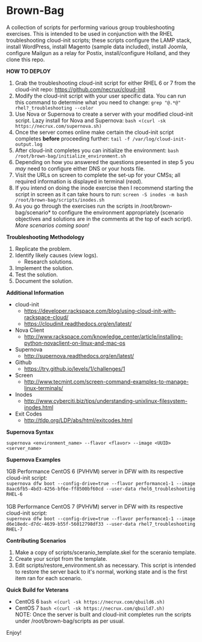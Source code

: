 # Brown-Bag
A collection of scripts for performing various group troubleshooting exercises. This is intended to be used in conjunction with the RHEL troubleshooting cloud-init scripts; these scripts configure the LAMP stack, install WordPress, install Magento (sample data included), install Joomla, configure Mailgun as a relay for Postix, install/configure Holland, and they clone this repo.

**HOW TO DEPLOY**

1. Grab the troubleshooting cloud-init script for either RHEL 6 or 7 from the cloud-init repo: https://github.com/necrux/cloud-init
2. Modify the cloud-init script with your user specific data. You can run this command to determine what you need to change: ```grep "@.*@" rhel?_troubleshooting --color```
3. Use Nova or Supernova to create a server with your modified cloud-init script. Lazy install for Nova and Supernova: ```bash <(curl -sk https://necrux.com/supernova.sh)```
4. Once the server comes online make certain the cloud-init script completes **before** proceeding further: ```tail -f /var/log/cloud-init-output.log```
5. After cloud-init completes you can initialize the environment: ```bash /root/brown-bag/initialize_environment.sh```
6. Depending on how you answered the questions presented in step 5 you *may* need to configure either DNS or your hosts file.
7. Visit the URLs on screen to complete the set-up for your CMSs; all required information is displayed in terminal (*read*).
8. If you intend on doing the inode exercise then I recommend starting the script in screen as it can take hours to run: ```screen -S inodes -m bash /root/brown-bag/scripts/inodes.sh```
9. As you go through the exercises run the scripts in /root/brown-bag/scenario* to configure the environment appropriately (scenario objectives and solutions are in the comments at the top of each script).<br>_More scenarios coming soon!_

**Troubleshooting Methodology**

1. Replicate the problem.
2. Identify likely causes (view logs).
   * Research solutions.
3. Implement the solution.
4. Test the solution.
5. Document the solution.

**Additional Information**
* cloud-init
   - https://developer.rackspace.com/blog/using-cloud-init-with-rackspace-cloud/
   - https://cloudinit.readthedocs.org/en/latest/
* Nova Client
   - http://www.rackspace.com/knowledge_center/article/installing-python-novaclient-on-linux-and-mac-os
* Supernova
   - http://supernova.readthedocs.org/en/latest/
* Github
   - https://try.github.io/levels/1/challenges/1
* Screen
   - http://www.tecmint.com/screen-command-examples-to-manage-linux-terminals/
* Inodes
   - http://www.cyberciti.biz/tips/understanding-unixlinux-filesystem-inodes.html
* Exit Codes
   - http://tldp.org/LDP/abs/html/exitcodes.html

**Supernova Syntax**

```supernova <environment_name> --flavor <flavor> --image <UUID> <server_name>```

**Supernova Examples**

1GB Performance CentOS 6 (PVHVM) server in DFW with its respective cloud-init script:<br>
```supernova dfw boot --config-drive=true --flavor performance1-1 --image 8aac6fb5-4bd3-4256-bf6e-ff8500bf60cd --user-data rhel6_troubleshooting RHEL-6```<br><br>
1GB Performance CentOS 7 (PVHVM) server in DFW with its respective cloud-init script:<br>
```supernova dfw boot --config-drive=true --flavor performance1-1 --image d6e18edc-d7dc-4639-b55f-56012798df33 --user-data rhel7_troubleshooting RHEL-7```

**Contributing Scenarios**

1. Make a copy of scripts/sceranio_template.skel for the sceranio template.
2. Create your script from the template.
3. Edit scripts/restore_environment.sh as necessary. This script is intended to restore the server back to it's normal, working state and is the first item ran for each scenario.

**Quick Build for Veterans**

* CentOS 6 ```bash <(curl -sk https://necrux.com/qbuild6.sh)```
* CentOS 7 ```bash <(curl -sk https://necrux.com/qbuild7.sh)```<br>
NOTE: Once the server is built and cloud-init completes run the scripts under /root/brown-bag/scripts as per usual.

Enjoy!
